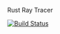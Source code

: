 Rust Ray Tracer

[![Build Status](https://travis-ci.org/derekerdmann/rusttracer.svg?branch=master)](https://travis-ci.org/derekerdmann/rusttracer)